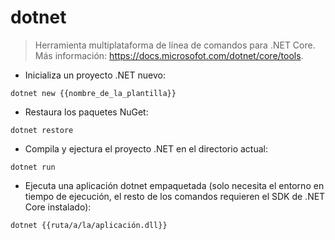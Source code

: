 # dotnet

> Herramienta multiplataforma de línea de comandos para .NET Core.
> Más información: <https://docs.microsofot.com/dotnet/core/tools>.

- Inicializa un proyecto .NET nuevo:

`dotnet new {{nombre_de_la_plantilla}}`

- Restaura los paquetes NuGet:

`dotnet restore`

- Compila y ejectura el proyecto .NET en el directorio actual:

`dotnet run`

- Ejecuta una aplicación dotnet empaquetada (solo necesita el entorno en tiempo de ejecución, el resto de los comandos requieren el SDK de .NET Core instalado):

`dotnet {{ruta/a/la/aplicación.dll}}`

